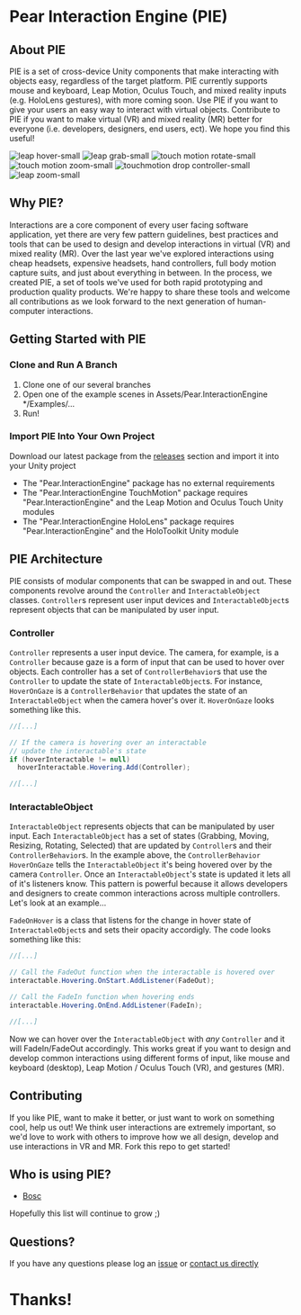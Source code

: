 # Pear Interaction Engine (PIE)

## About PIE
PIE is a set of cross-device Unity components that make interacting with objects easy, regardless of the target platform. PIE currently supports mouse and keyboard, Leap Motion, Oculus Touch, and mixed reality inputs (e.g. HoloLens gestures), with more coming soon. Use PIE if you want to give your users an easy way to interact with virtual objects. Contribute to PIE if you want to make virtual (VR) and mixed reality (MR) better for everyone (i.e. developers, designers, end users, ect). We hope you find this useful!

![leap hover-small](https://cloud.githubusercontent.com/assets/2764891/22951407/eb0da21c-f2bd-11e6-916c-ff6219d49eb6.gif)
![leap grab-small](https://cloud.githubusercontent.com/assets/2764891/22951403/eb081d74-f2bd-11e6-9382-9c9d43570bb3.gif)
![touch motion rotate-small](https://cloud.githubusercontent.com/assets/2764891/22951404/eb089010-f2bd-11e6-91d8-c4dd47f8e097.gif)
![touch motion zoom-small](https://cloud.githubusercontent.com/assets/2764891/22951406/eb0b8676-f2bd-11e6-899b-b28ffd08f8f1.gif)
![touchmotion drop controller-small](https://cloud.githubusercontent.com/assets/2764891/22951402/eb079b92-f2bd-11e6-8a87-f30bff24c0b1.gif)
![leap zoom-small](https://cloud.githubusercontent.com/assets/2764891/22951405/eb0a088c-f2bd-11e6-9fb0-c5f80b485362.gif)

## Why PIE?
Interactions are a core component of every user facing software application, yet there are very few pattern guidelines, best practices and tools that can be used to design and develop interactions in virtual (VR) and mixed reality (MR). Over the last year we've explored interactions using cheap headsets, expensive headsets, hand controllers, full body motion capture suits, and just about everything in between. In the process, we created PIE, a set of tools we've used for both rapid prototyping and production quality products. We're happy to share these tools and welcome all contributions as we look forward to the next generation of human-computer interactions.

## Getting Started with PIE

### Clone and Run A Branch
1. Clone one of our several branches
2. Open one of the example scenes in Assets/Pear.InteractionEngine */Examples/...
3. Run!

### Import PIE Into Your Own Project
Download our latest package from the [releases](https://github.com/PearMed/Pear-Interaction-Engine/releases) section and import it into your Unity project
  - The "Pear.InteractionEngine" package has no external requirements
  - The "Pear.InteractionEngine TouchMotion" package requires "Pear.InteractionEngine" and the Leap Motion and Oculus Touch Unity modules
  - The "Pear.InteractionEngine HoloLens" package requires "Pear.InteractionEngine" and the HoloToolkit Unity module

## PIE Architecture
PIE consists of modular components that can be swapped in and out. These components revolve around the `Controller` and `InteractableObject` classes. `Controller`s represent user input devices and `InteractableObject`s represent objects that can be manipulated by user input.

### Controller
`Controller` represents a user input device. The camera, for example, is a `Controller` because gaze is a form of input that can be used to hover over objects. Each controller has a set of `ControllerBehavior`s that use the `Controller` to update the state of `InteractableObject`s. For instance, `HoverOnGaze` is a `ControllerBehavior` that updates the state of an `InteractableObject` when the camera hover's over it. `HoverOnGaze` looks something like this.

```csharp
//[...]

// If the camera is hovering over an interactable
// update the interactable's state
if (hoverInteractable != null)
  hoverInteractable.Hovering.Add(Controller);

//[...]
```

### InteractableObject
`InteractableObject` represents objects that can be manipulated by user input. Each `InteractableObject` has a set of states (Grabbing, Moving, Resizing, Rotating, Selected) that are updated by `Controller`s and their `ControllerBehavior`s. In the example above, the `ControllerBehavior` `HoverOnGaze` tells the `InteractableObject` it's being hovered over by the camera `Controller`. Once an `InteractableObject`'s state is updated it lets all of it's listeners know. This pattern is powerful because it allows developers and designers to create common interactions across multiple controllers. Let's look at an example...

`FadeOnHover` is a class that listens for the change in hover state of `InteractableObject`s and sets their opacity accordigly. The code looks something like this:

```csharp
//[...]

// Call the FadeOut function when the interactable is hovered over
interactable.Hovering.OnStart.AddListener(FadeOut);

// Call the FadeIn function when hovering ends
interactable.Hovering.OnEnd.AddListener(FadeIn);

//[...]
```

Now we can hover over the `InteractableObject` with *any* `Controller` and it will FadeIn/FadeOut accordingly. This works great if you want to design and develop common interactions using different forms of input, like mouse and keyboard (desktop), Leap Motion / Oculus Touch (VR), and gestures (MR).

## Contributing
If you like PIE, want to make it better, or just want to work on something cool, help us out! We think user interactions are extremely important, so we'd love to work with others to improve how we all design, develop and use interactions in VR and MR. Fork this repo to get started!

## Who is using PIE?
- [Bosc](http://www.pearmedical.com/bosc.html)

Hopefully this list will continue to grow ;)

## Questions?
If you have any questions please log an [issue](https://github.com/PearMed/Pear-Interaction-Engine/issues) or [contact us directly](http://www.pearmedical.com/contact.html)

# Thanks!
